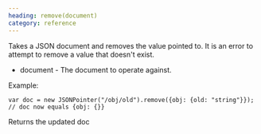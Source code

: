 ```yaml
--- 
heading: remove(document)
category: reference
---
```


Takes a JSON document and removes the value pointed to.
It is an error to attempt to remove a value that doesn't exist.

* document - The document to operate against.

Example:

    var doc = new JSONPointer("/obj/old").remove({obj: {old: "string"}});
    // doc now equals {obj: {}}

Returns the updated doc 

